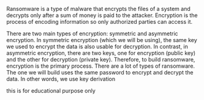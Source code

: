  Ransomware is a type of malware that encrypts the files of a system and
 decrypts only after a sum of money is paid to the attacker.
 Encryption is the process of encoding information so only authorized parties can
 access it.

 There are two main types of encryption: symmetric and asymmetric encryption.
 In symmetric encryption (which we will be using), the same key we used to
 encrypt the data is also usable for decryption. In contrast, in asymmetric
 encryption, there are two keys, one for encryption (public key) and the other for
 decryption (private key). Therefore, to build ransomware, encryption is the
 primary process.
There are a lot of types of ransomware. The one we will build uses the same
password to encrypt and decrypt the data. In other words, we use key derivation

this is for educational purpose only

